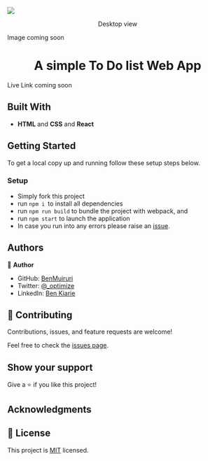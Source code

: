 ![](https://img.shields.io/badge/Microverse-blueviolet)

<p align="center">Desktop view</p>
Image coming soon

<h1 align="center"> A simple To Do list Web App</h1>

Live Link coming soon

## Built With

- **HTML** and **CSS** and **React**

## Getting Started

To get a local copy up and running follow these setup steps below.

### Setup

- Simply fork this project
- run `npm i `to install all dependencies
- run `npm run build` to bundle the project with webpack, and
- run `npm start` to launch the application
- In case you run into any errors please raise an [issue](https://github.com/Benmuiruri/react-to-do/issues).

## Authors

👤 **Author**

- GitHub: [BenMuiruri](https://github.com/Benmuiruri)
- Twitter: [@\_optimize](https://twitter.com/_optimize)
- LinkedIn: [Ben Kiarie](https://www.linkedin.com/in/benjamin-kiarie-180b66149/)

## 🤝 Contributing

Contributions, issues, and feature requests are welcome!

Feel free to check the [issues page](https://github.com/Benmuiruri/react-to-do/issues).

## Show your support

Give a ⭐️ if you like this project!

## Acknowledgments

## 📝 License

This project is [MIT](https://opensource.org/licenses/MIT) licensed.
